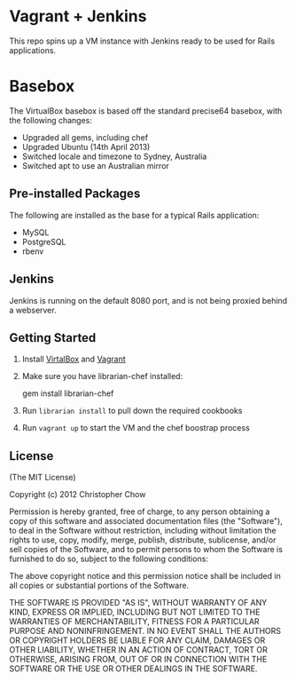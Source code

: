 # Vagrant + Jenkins

This repo spins up a VM instance with Jenkins ready to be used for Rails applications.

# Basebox

The VirtualBox basebox is based off the standard precise64 basebox, with the following changes:

- Upgraded all gems, including chef
- Upgraded Ubuntu (14th April 2013)
- Switched locale and timezone to Sydney, Australia
- Switched apt to use an Australian mirror

## Pre-installed Packages

The following are installed as the base for a typical Rails application:

- MySQL
- PostgreSQL
- rbenv

## Jenkins

Jenkins is running on the default 8080 port, and is not being proxied behind a webserver.

## Getting Started

1. Install [VirtalBox][1] and [Vagrant][2]
2. Make sure you have librarian-chef installed:

    gem install librarian-chef

3. Run `librarian install` to pull down the required cookbooks
4. Run `vagrant up` to start the VM and the chef boostrap process

## License

(The MIT License)

Copyright (c) 2012 Christopher Chow

Permission is hereby granted, free of charge, to any person obtaining a copy of this software and associated documentation files (the "Software"), to deal in the Software without restriction, including without limitation the rights to use, copy, modify, merge, publish, distribute, sublicense, and/or sell copies of the Software, and to permit persons to whom the Software is furnished to do so, subject to the following conditions:

The above copyright notice and this permission notice shall be included in all copies or substantial portions of the Software.

THE SOFTWARE IS PROVIDED "AS IS", WITHOUT WARRANTY OF ANY KIND, EXPRESS OR IMPLIED, INCLUDING BUT NOT LIMITED TO THE WARRANTIES OF MERCHANTABILITY, FITNESS FOR A PARTICULAR PURPOSE AND NONINFRINGEMENT. IN NO EVENT SHALL THE AUTHORS OR COPYRIGHT HOLDERS BE LIABLE FOR ANY CLAIM, DAMAGES OR OTHER LIABILITY, WHETHER IN AN ACTION OF CONTRACT, TORT OR OTHERWISE, ARISING FROM, OUT OF OR IN CONNECTION WITH THE SOFTWARE OR THE USE OR OTHER DEALINGS IN THE SOFTWARE.

[1]: https://www.virtualbox.org/
[2]: http://www.vagrantup.com/
